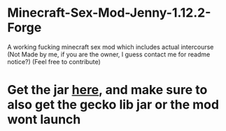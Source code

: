 # Minecraft-Sex-Mod-Jenny-1.12.2-Forge
A working fucking minecraft sex mod which includes actual intercourse (Not Made by me, if you are the owner, I guess contact me for readme notice?) (Feel free to contribute)
# Get the jar [here](https://github.com/Napoleon-ZoomberParts/Minecraft-Sex-Mod-Jenny-1.12.2-Forge/releases/tag/1.0.0), and make sure to also get the gecko lib jar or the mod wont launch

